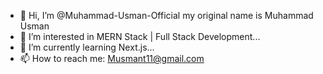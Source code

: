 - 👋 Hi, I’m @Muhammad-Usman-Official my original name is Muhammad Usman
- 👀 I’m interested in MERN Stack | Full Stack Development...
- 🌱 I’m currently learning Next.js...
- 📫 How to reach me: Musmant11@gmail.com

<!---
Muhammad-Usman-Official/Muhammad-Usman-Official is a ✨ special ✨ repository because its `README.md` (this file) appears on your GitHub profile.
You can click the Preview link to take a look at your changes.
--->
